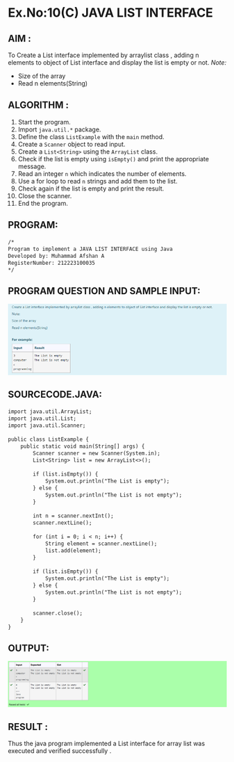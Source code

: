 # Ex.No:10(C) JAVA LIST INTERFACE

## AIM :
To Create a List interface implemented by arraylist class , adding n elements to object of List interface and display the list is empty or not.
*Note:*
* Size of the array
* Read n elements(String)

## ALGORITHM :
1. Start the program.
2. Import `java.util.*` package.
3. Define the class `ListExample` with the `main` method.
4. Create a `Scanner` object to read input.
5. Create a `List<String>` using the `ArrayList` class.
6. Check if the list is empty using `isEmpty()` and print the appropriate message.
7. Read an integer `n` which indicates the number of elements.
8. Use a for loop to read `n` strings and add them to the list.
9. Check again if the list is empty and print the result.
10. Close the scanner.
11. End the program.

## PROGRAM:

```
/*
Program to implement a JAVA LIST INTERFACE using Java
Developed by: Muhammad Afshan A
RegisterNumber: 212223100035
*/
```

## PROGRAM QUESTION AND SAMPLE INPUT:
![alt text](image.png)

## SOURCECODE.JAVA:
```
import java.util.ArrayList;
import java.util.List;
import java.util.Scanner;

public class ListExample {
    public static void main(String[] args) {
        Scanner scanner = new Scanner(System.in);
        List<String> list = new ArrayList<>();

        if (list.isEmpty()) {
            System.out.println("The List is empty");
        } else {
            System.out.println("The List is not empty");
        }

        int n = scanner.nextInt();
        scanner.nextLine();

        for (int i = 0; i < n; i++) {
            String element = scanner.nextLine();
            list.add(element);
        }

        if (list.isEmpty()) {
            System.out.println("The List is empty");
        } else {
            System.out.println("The List is not empty");
        }

        scanner.close();
    }
}
```

## OUTPUT:
![alt text](image-1.png)

## RESULT :
Thus the java program implemented a List interface for array list was executed and verified successfully .
